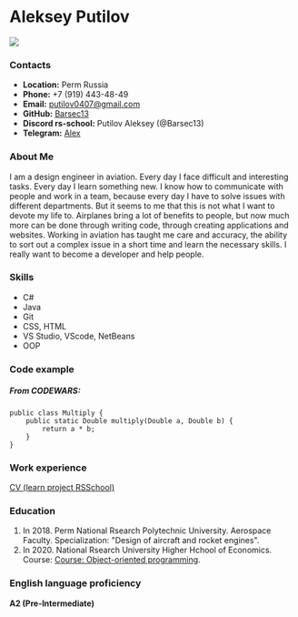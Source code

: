 # Aleksey Putilov
![](C:\RSSchool\project_rss\rsschool-cv\Avatar.jpg)
### Contacts
* **Location:** Perm Russia
* **Phone:** +7 (919) 443-48-49
* **Email:** putilov0407@gmail.com
* **GitHub:** [Barsec13](https://github.com/Barsec13)
* **Discord rs-school:** Putilov Aleksey (@Barsec13) 
* **Telegram:** [Alex](https://t.me/AlexPutilov13)
### About Me
I am a design engineer in aviation. Every day I face difficult and interesting tasks. Every day I learn something new. I know how to communicate with people and work in a team, because every day I have to solve issues with different departments. But it seems to me that this is not what I want to devote my life to. Airplanes bring a lot of benefits to people, but now much more can be done through writing code, through creating applications and websites. Working in aviation has taught me care and accuracy, the ability to sort out a complex issue in a short time and learn the necessary skills. I really want to become a developer and help people.
### Skills
* C#
* Java
* Git
* CSS, HTML
* VS Studio, VScode, NetBeans
* OOP

### Code example
##### From CODEWARS:
``` 
public class Multiply {
    public static Double multiply(Double a, Double b) {
        return a * b;
    }
}
```
### Work experience
[CV (learn project RSSchool)](https://github.com/Barsec13/rsschool-cv.git)
### Education
1) In 2018. Perm National Rsearch Polytechnic University. Aerospace Faculty. Specialization: "Design of aircraft and rocket engines".
2) In 2020. National Rsearch University Higher Hchool of Economics. Course: [Course: Object-oriented programming](https://perm.hse.ru/fpp/obyektno-orientirovannoe-programmirovanie/).
### English language proficiency
**A2 (Pre-Intermediate)**